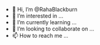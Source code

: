 - 👋 Hi, I’m @RahaBlackburn
- 👀 I’m interested in ...
- 🌱 I’m currently learning ...
- 💞️ I’m looking to collaborate on ...
- 📫 How to reach me ...

<!---
RahaBlackburn/RahaBlackburn is a ✨ special ✨ repository because its `README.md` (this file) appears on your GitHub profile.
You can click the Preview link to take a look at your changes.
--->
